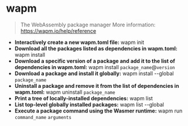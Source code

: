 # wapm
> The WebAssembly package manager
> More information: <https://wapm.io/help/reference>
- **Interactively create a new wapm.toml file:**
wapm init
- **Download all the packages listed as dependencies in wapm.toml:**
wapm install
- **Download a specific version of a package and add it to the list of dependencies in wapm.toml:**
wapm install `package_name`@`version`
- **Download a package and install it globally:**
wapm install --global `package_name`
- **Uninstall a package and remove it from the list of dependencies in wapm.toml:**
wapm uninstall `package_name`
- **Print a tree of locally-installed dependencies:**
wapm list
- **List top-level globally installed packages:**
wapm list --global
- **Execute a package command using the Wasmer runtime:**
wapm run `command_name` `arguments`
